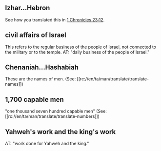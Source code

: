 ## Izhar...Hebron ##

See how you translated this in [1 Chronicles 23:12](../23/12.md).

## civil affairs of Israel ##

This refers to the regular business of the people of Israel, not connected to the military or to the temple. AT: "daily business of the people of Israel."

## Chenaniah...Hashabiah ##

These are the names of men. (See: [[rc://en/ta/man/translate/translate-names]])

## 1,700 capable men ##

"one thousand seven hundred capable men" (See: [[rc://en/ta/man/translate/translate-numbers]])

## Yahweh's work and the king's work ##

AT: "work done for Yahweh and the king."
